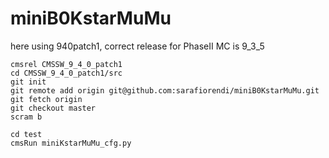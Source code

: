 # miniB0KstarMuMu

here using 940patch1, correct release for PhaseII MC is 9_3_5

```
cmsrel CMSSW_9_4_0_patch1 
cd CMSSW_9_4_0_patch1/src
git init
git remote add origin git@github.com:sarafiorendi/miniB0KstarMuMu.git
git fetch origin
git checkout master
scram b

cd test
cmsRun miniKstarMuMu_cfg.py
